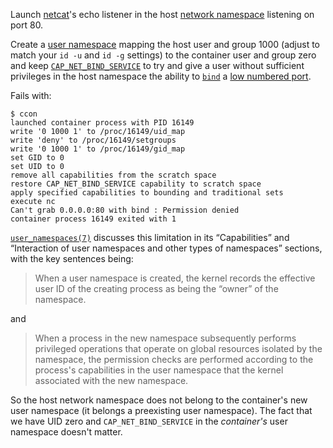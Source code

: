 Launch [netcat][]'s echo listener in the host [network
namespace][namespaces.7] listening on port 80.

Create a [user namespace][user_namespaces.7] mapping the host user and
group 1000 (adjust to match your `id -u` and `id -g` settings) to the
container user and group zero and keep
[`CAP_NET_BIND_SERVICE`][capabilities.7] to try and give a user
without sufficient privileges in the host namespace the ability to
[`bind`][bind.2] a [low numbered port][services.5].

Fails with:

```
$ ccon
launched container process with PID 16149
write '0 1000 1' to /proc/16149/uid_map
write 'deny' to /proc/16149/setgroups
write '0 1000 1' to /proc/16149/gid_map
set GID to 0
set UID to 0
remove all capabilities from the scratch space
restore CAP_NET_BIND_SERVICE capability to scratch space
apply specified capabilities to bounding and traditional sets
execute nc
Can't grab 0.0.0.0:80 with bind : Permission denied
container process 16149 exited with 1
```

[`user_namespaces(7)`][user_namespaces.7] discusses this limitation in
its “Capabilities” and “Interaction of user namespaces and other types
of namespaces” sections, with the key sentences being:

> When a user namespace is created, the kernel records the effective
> user ID of the creating process as being the “owner” of the
> namespace.

and

> When a process in the new namespace subsequently performs privileged
> operations that operate on global resources isolated by the
> namespace, the permission checks are performed according to the
> process's capabilities in the user namespace that the kernel
> associated with the new namespace.

So the host network namespace does not belong to the container's new
user namespace (it belongs a preexisting user namespace).  The fact
that we have UID zero and `CAP_NET_BIND_SERVICE` in the *container's*
user namespace doesn't matter.

[netcat]: http://nc110.sourceforge.net/

[bind.2]: http://man7.org/linux/man-pages/man2/bind.2.html
[services.5]: http://man7.org/linux/man-pages/man5/services.5.html
[capabilities.7]: http://man7.org/linux/man-pages/man7/capabilities.7.html
[namespaces.7]: http://man7.org/linux/man-pages/man7/namespaces.7.html
[user_namespaces.7]: http://man7.org/linux/man-pages/man7/user_namespaces.7.html
